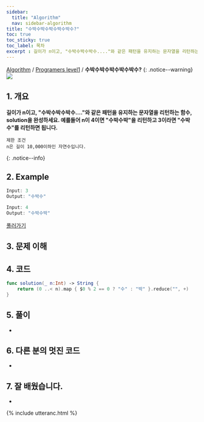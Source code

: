 ```yaml
---
sidebar:
  title: "Algorithm"
  nav: sidebar-algorithm
title: "수박수박수박수박수박수?"
toc: true
toc_sticky: true
toc_label: 목차
excerpt : 길이가 n이고, "수박수박수박수...."와 같은 패턴을 유지하는 문자열을 리턴하는 함수, solution을 완성하세요. 예를들어 n이 4이면 "수박수박"을 리턴하고 3이라면 "수박수"를 리턴하면 됩니다.
---
```

[Algorithm](/algorithm/) / [Programers level1](/algorithm/programers-level1/) / **수박수박수박수박수박수?**
{: .notice--warning}
![](https://programmers.co.kr/assets/bi-programmers-light-0d164d49b51a123bab5cca11106145d6fac5a5ac04b8646780369c2a5bc0dd79.png)

## 1. 개요
**길이가 n이고, "수박수박수박수...."와 같은 패턴을 유지하는 문자열을 리턴하는 함수, solution을 완성하세요. 예를들어 n이 4이면 "수박수박"을 리턴하고 3이라면 "수박수"를 리턴하면 됩니다.**

    제한 조건
    n은 길이 10,000이하인 자연수입니다.
{: .notice--info}

## 2. Example
```swift
Input: 3
Output: "수박수"
```

```swift
Input: 4
Output: "수박수박"
```
[풀러가기](https://programmers.co.kr/learn/courses/30/lessons/12922)

## 3. 문제 이해


## 4. 코드
```swift
func solution(_ n:Int) -> String {
    return (0 ..< n).map { $0 % 2 == 0 ? "수" : "박" }.reduce("", +)
}
```

## 5. 풀이
-

## 6. 다른 분의 멋진 코드
-

## 7. 잘 배웠습니다.
-

{% include utteranc.html %}
